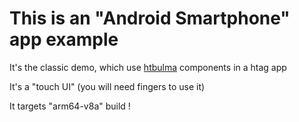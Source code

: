 # This is an "Android Smartphone" app example

It's the classic demo, which use [htbulma](https://github.com/manatlan/htbulma) components in a htag app

It's a "touch UI" (you will need fingers to use it)

It targets "arm64-v8a" build !